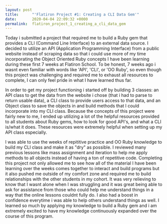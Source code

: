 ```yaml
---
layout: post
title:      "'Flatiron Project #1: Creating a CLI Data Gem'"
date:       2020-04-04 22:09:32 +0000
permalink:  flatiron_project_1_creating_a_cli_data_gem
---
```



Today i submitted a project that required me to build a Ruby gem that provides a CLI (Command Line Interface) to an external data source. I decided to utilize an API (Application Programming Interface) from a public website instead of scraping data  so that i could use more of my time incorporating the Object Oriented Ruby concepts I have been learning during these first 7 weeks at Flatiron School. To be honest, 7 weeks ago i wasnt even familiar with words like 'API', 'CLI', or 'OO Ruby', so even though this project was challenging and required me to exhaust all resources to complete, I can only feel pride in what I have learned thus far.

In order to get my project functioning i started off by building 3 classes: an API class to get the data from the website i chose (that i had to parse to return usable data), a CLI class to provide users access to that data, and an Object class to save the objects in and build methods that I could incorporate into my CLI class. Because the concepts of this project were fairly new to me, I ended up utilizing a lot of the helpful resources provided to all students about Ruby gems, how to look for good API's, and what a CLI is/what it does. These resources were extremely helpful when setting up my API class especially. 

I was able to use the weeks of repititive practice and OO Ruby knowledge to build my CLI class and make it as "dry" as possible. I reviewed many previous lessons like mass assignment and iteration to help me apply methods to all objects instead of having a ton of repetitive code. Completing this project not only allowed me to see how all of the material I have been learning over the weeks comes together to interact and build programs but it also pushed me outside of my comfort zone and required me to build relationships with the other students in my cohort. It was very relieving to know that I wasnt alone when I was struggling and it was great being able to ask for assistance from those who could help me understand things in a way that the online lessons couldnt fully do. I also had a boost in confidence everytime i was able to help others understand things as well. I learned so much by applying my knowledge to build a Ruby gem and i am extremely excited to have my knowledge continuously expanded over the course of this program. 
